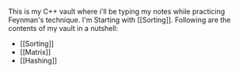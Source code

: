 This is my C++ vault where i'll be typing my notes while practicing Feynman's technique.
I'm Starting with [[Sorting]].
Following are the contents of my vault in a nutshell:
- [[Sorting]]
- [[Matrix]]
- [[Hashing]]
